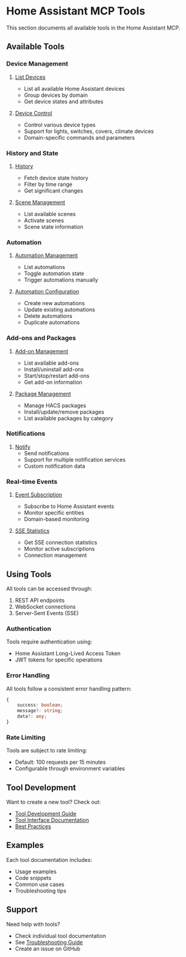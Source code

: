 # Home Assistant MCP Tools

This section documents all available tools in the Home Assistant MCP.

## Available Tools

### Device Management

1. [List Devices](./list-devices.md)
   - List all available Home Assistant devices
   - Group devices by domain
   - Get device states and attributes

2. [Device Control](./control.md)
   - Control various device types
   - Support for lights, switches, covers, climate devices
   - Domain-specific commands and parameters

### History and State

1. [History](./history.md)
   - Fetch device state history
   - Filter by time range
   - Get significant changes

2. [Scene Management](./scene.md)
   - List available scenes
   - Activate scenes
   - Scene state information

### Automation

1. [Automation Management](./automation.md)
   - List automations
   - Toggle automation state
   - Trigger automations manually

2. [Automation Configuration](./automation-config.md)
   - Create new automations
   - Update existing automations
   - Delete automations
   - Duplicate automations

### Add-ons and Packages

1. [Add-on Management](./addon.md)
   - List available add-ons
   - Install/uninstall add-ons
   - Start/stop/restart add-ons
   - Get add-on information

2. [Package Management](./package.md)
   - Manage HACS packages
   - Install/update/remove packages
   - List available packages by category

### Notifications

1. [Notify](./notify.md)
   - Send notifications
   - Support for multiple notification services
   - Custom notification data

### Real-time Events

1. [Event Subscription](./subscribe-events.md)
   - Subscribe to Home Assistant events
   - Monitor specific entities
   - Domain-based monitoring

2. [SSE Statistics](./sse-stats.md)
   - Get SSE connection statistics
   - Monitor active subscriptions
   - Connection management

## Using Tools

All tools can be accessed through:

1. REST API endpoints
2. WebSocket connections
3. Server-Sent Events (SSE)

### Authentication

Tools require authentication using:
- Home Assistant Long-Lived Access Token
- JWT tokens for specific operations

### Error Handling

All tools follow a consistent error handling pattern:
```typescript
{
    success: boolean;
    message?: string;
    data?: any;
}
```

### Rate Limiting

Tools are subject to rate limiting:
- Default: 100 requests per 15 minutes
- Configurable through environment variables

## Tool Development

Want to create a new tool? Check out:
- [Tool Development Guide](../development/tools.md)
- [Tool Interface Documentation](../development/interfaces.md)
- [Best Practices](../development/best-practices.md)

## Examples

Each tool documentation includes:
- Usage examples
- Code snippets
- Common use cases
- Troubleshooting tips

## Support

Need help with tools?
- Check individual tool documentation
- See [Troubleshooting Guide](../troubleshooting.md)
- Create an issue on GitHub 